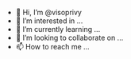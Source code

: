 - 👋 Hi, I’m @visoprivy
- 👀 I’m interested in ...
- 🌱 I’m currently learning ...
- 💞️ I’m looking to collaborate on ...
- 📫 How to reach me ...

<!---
visoprivy/visoprivy is a ✨ special ✨ repository because its `README.md` (this file) appears on your GitHub profile.
You can click the Preview link to take a look at your changes.
--->
